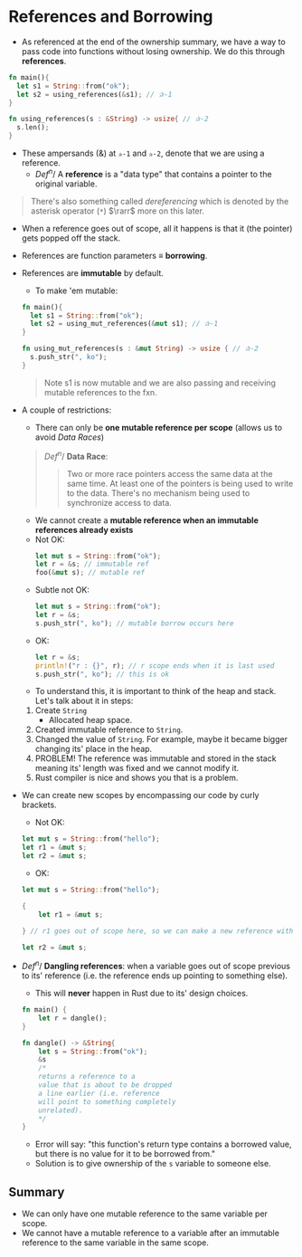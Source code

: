# References and Borrowing

- As referenced at the end of the ownership summary, we have a way to pass code into functions without losing ownership. We do this through **references**.

```rust
fn main(){
  let s1 = String::from("ok");
  let s2 = using_references(&s1); // ✰-1
}

fn using_references(s : &String) -> usize{ // ✰-2
  s.len();
}
```

- These ampersands (&) at `✰-1` and `✰-2`, denote that we are using a reference.
  - $Def^n/$ A **reference** is a "data type" that contains a pointer to the original variable.

> There's also something called *dereferencing* which is denoted by the asterisk operator (`*`) $\rarr$ more on this later.

- When a reference goes out of scope, all it happens is that it (the pointer) gets popped off the stack.

- References are function parameters $\equiv$ **borrowing**.

- References are **immutable** by default.
  - To make 'em mutable:
  ```rust
  fn main(){
    let s1 = String::from("ok");
    let s2 = using_mut_references(&mut s1); // ✰-1
  }

  fn using_mut_references(s : &mut String) -> usize { // ✰-2
    s.push_str(", ko");
  }
  ```
  > Note s1 is now mutable and we are also passing and receiving mutable references to the fxn.

- A couple of restrictions:
  - There can only be **one mutable reference per scope** (allows us to avoid *Data Races*)
  > $Def^n/$ **Data Race**:
  >> Two or more race pointers access the same data at the same time.
  >> At least one of the pointers is being used to write to the data.
  >> There's no mechanism being used to synchronize access to data.


  - We cannot create a **mutable reference when an immutable references already exists**
  - Not OK:
    ```rust
    let mut s = String::from("ok");
    let r = &s; // immutable ref
    foo(&mut s); // mutable ref
    ```
  - Subtle not OK:
    ```rust
    let mut s = String::from("ok");
    let r = &s;
    s.push_str(", ko"); // mutable borrow occurs here
    ```
  - OK:
    ```rust
    let r = &s;
    println!("r : {}", r); // r scope ends when it is last used
    s.push_str(", ko"); // this is ok
    ```
  - To understand this, it is important to think of the heap and stack. Let's talk about it in steps:
  1. Create `String`
      - Allocated heap space.
  1. Created immutable reference to `String`.
  1. Changed the value of `String`. For example, maybe it became bigger changing its' place in the heap.
  1. PROBLEM! The reference was immutable and stored in the stack meaning its' length was fixed and we cannot modify it.
  1. Rust compiler is nice and shows you that is a problem.

- We can create new scopes by encompassing our code by curly brackets.
  - Not OK:
  ```rust
  let mut s = String::from("hello");
  let r1 = &mut s;
  let r2 = &mut s;
  ```
  - OK:
  ```rust
  let mut s = String::from("hello");

  {
      let r1 = &mut s;

  } // r1 goes out of scope here, so we can make a new reference with no problems.

  let r2 = &mut s;
  ```

- $Def^n/$ **Dangling references**: when a variable goes out of scope previous to its' reference (i.e. the reference ends up pointing to something else).
  - This will **never** happen in Rust due to its' design choices.
  ```rust
  fn main() {
      let r = dangle();
  }

  fn dangle() -> &String{
      let s = String::from("ok");
      &s
      /*
      returns a reference to a
      value that is about to be dropped
      a line earlier (i.e. reference
      will point to something completely
      unrelated).
      */
  }
  ```
  - Error will say: "this function's return type contains a borrowed value, but there is no value for it to be borrowed from."
  - Solution is to give ownership of the `s` variable to someone else.

## Summary

- We can only have one mutable reference to the same variable per scope.
- We cannot have a mutable reference to a variable after an immutable reference to the same variable in the same scope.  
